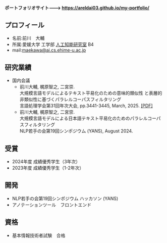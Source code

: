 #### ポートフォリオサイト---> <https://areldai03.github.io/my-portfolio/>
## プロフィール
- 名前:前川　大輔
- 所属:愛媛大学 工学部 [人工知能研究室](https://sites.google.com/view/ehime-nlp/) B4
- mail:maekawa@ai.cs.ehime-u.ac.jp


## 研究業績
- 国内会議
  - 前川大輔, 梶原智之, 二宮崇. <br>
    大規模言語モデルによるテキスト平易化のための意味的類似性
と表層的非類似性に基づくパラレルコーパスフィルタリング <br>
    言語処理学会第31回年次大会, pp.3441-3445, March, 2025. [[PDF]](https://www.anlp.jp/proceedings/annual_meeting/2025/pdf_dir/Q8-20.pdf)
  - 前川大輔, 梶原智之, 二宮崇. <br>
    大規模言語モデルによる日本語テキスト平易化のためのパラレルコーパスフィルタリング <br>
    NLP若手の会第19回シンポジウム (YANS), August 2024.
    
## 受賞
- 2024年度 成績優秀学生（3年次）
- 2023年度 成績優秀学生（1-2年次）
## 開発
- NLP若手の会第19回シンポジウム ハッカソン (YANS)
- アノテーションツール　フロントエンド
## 資格
- 基本情報技術者試験　合格

